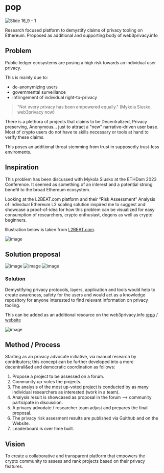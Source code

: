 # pop
![Slide 16_9 - 1](https://github.com/jen-sei/pop/assets/101796507/ac36c188-d67d-40e9-a27c-48e9e4c806a4)

Research focused platform to demystify claims of privacy tooling on Ethereum. Proposed as additional and supporting body of web3privacy.info

## Problem
Public ledger ecosystems are posing a high risk towards an individual user privacy. 


This is mainly due to:
- de-anonymizing users
- governmental surveillance
- infringement of individual right-to-privacy

> "Not every privacy has been empowered equally." (Mykola Siusko, web3privacy now)

There is a plethora of projects that claims to be Decentralized, Privacy preserving, Anonymous... just to attract a "new" narrative-driven user base. Most of crypto users do not have te skills necessary or tools at hand to verify these claims.

This poses an additional threat stemming from trust in supposedly trust-less enviroments.

## Inspiration
This problem has been discussed with Mykola Siusko at the ETHDam 2023 Conference. It seemed 
as something of an interest and a potential strong benefit to the broad Ethereum ecosystem.


Looking at the L2BEAT.com platform and their “Risk Assessment” Analysis of individual Ethereum L2 scaling solution inspired me to suggest and showcase a proof-of-idea for how this problem can be visualized for easy consumption of researchers, crypto enthusiast, degens as well as crypto beginners.

Illustration below is taken from [L2BEAT.com](https://l2beat.com/scaling/tvl).

![image](https://github.com/jen-sei/pop/assets/101796507/2f4fda9b-084d-4805-b508-6de9157768b7)

## Solution proposal

![image](https://github.com/jen-sei/pop/assets/101796507/3f46e743-6a43-4548-a940-a6c4d1c14fcb)
![image](https://github.com/jen-sei/pop/assets/101796507/0e7938dc-af93-46bc-940f-519ff9fdb879)
![image](https://github.com/jen-sei/pop/assets/101796507/327ed733-babe-4cb2-9284-089bc5604a03)

### Solution

Demystifying privacy protocols, layers, application and tools would help to create awareness, safety for the users and would act as a knowledge repository for anyone interested to find relevant information on privacy tooling.

This can be added as an additional resource on the web3privacy.info [repo](https://github.com/web3privacy) / [website](https://web3privacy.info/)

![image](https://github.com/jen-sei/pop/assets/101796507/f73401e4-8c2e-44cf-9576-fdda850a9770)

## Method / Process
Starting as an privacy advocate initiative, via manual research by contributors; this concept can be further developed into a more decentrali&ed and democratic coordination as follows:

1. Propose a project to be assessed on a forum.
2. Community up-votes the projects.
3. The analysis of the most up-voted project is conducted by as many individual researchers as interested (work in a team).
4. Analysis result is showcased as proposal in the forum –> community participate in discussion.
5. A privacy advodate / researcher team adjust and prepares the final proposal.
6. The privacy risk assesment results are published via Guithub and on the Website.
7. Leaderboard is over time built.

## Vision
To create a collaborative and transparent platform that empowers the crypto community to assess and rank projects based on their privacy features.
